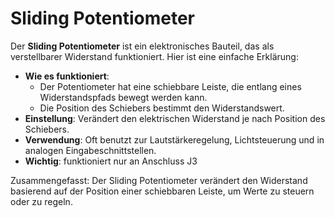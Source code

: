 # Sliding Potentiometer

Der **Sliding Potentiometer** ist ein elektronisches Bauteil, das als verstellbarer Widerstand funktioniert. Hier ist eine einfache Erklärung:

- **Wie es funktioniert**:
    - Der Potentiometer hat eine schiebbare Leiste, die entlang eines Widerstandspfads bewegt werden kann.
    - Die Position des Schiebers bestimmt den Widerstandswert.
- **Einstellung**: Verändert den elektrischen Widerstand je nach Position des Schiebers.
- **Verwendung**: Oft benutzt zur Lautstärkeregelung, Lichtsteuerung und in analogen Eingabeschnittstellen.
- **Wichtig**: funktioniert nur an Anschluss J3

Zusammengefasst: Der Sliding Potentiometer verändert den Widerstand basierend auf der Position einer schiebbaren Leiste, um Werte zu steuern oder zu regeln.
